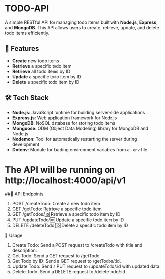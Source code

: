 # TODO-API
A simple RESTful API for managing todo items built with **Node.js**, **Express**, and **MongoDB**. This API allows users to create, retrieve, update, and delete todo items efficiently.

## 🚀 Features
- **Create** new todo items
- **Retrieve** a specific todo item
- **Retrieve** all todo items by ID
- **Update** a specific todo item by ID
- **Delete** a specific todo item by ID

## 🛠️ Tech Stack
- **Node.js**: JavaScript runtime for building server-side applications
- **Express.js**: Web application framework for Node.js
- **MongoDB**: NoSQL database for storing todo items
- **Mongoose**: ODM (Object Data Modeling) library for MongoDB and Node.js
- **Nodemon**: Tool for automatically restarting the server during development
- **Dotenv**: Module for loading environment variables from a `.env` file

# The API will be running on **http://localhost:4000/api/v1**

##📡 API Endpoints
1. POST /createTodo: Create a new todo item
2. GET /getTodo: Retrieve a specific todo item
3. GET /getTodos/:id: Retrieve a specific todo item by ID
4. PUT /updateTodo/:id: Update a specific todo item by ID
5. DELETE /deleteTodo/:id: Delete a specific todo item by ID

🔧 Usage
1. Create Todo: Send a POST request to /createTodo with title and description.
2. Get Todo: Send a GET request to /getTodo.
3. Get Todo by ID: Send a GET request to /getTodos/:id.
4. Update Todo: Send a PUT request to /updateTodo/:id with updated data.
5. Delete Todo: Send a DELETE request to /deleteTodo/:id.
